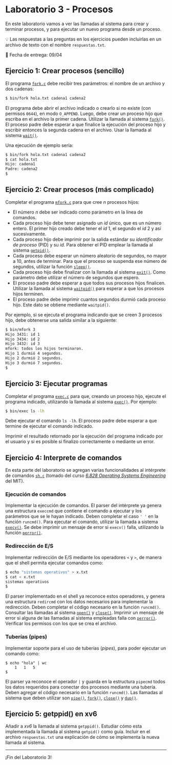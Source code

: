 # Laboratorio 3 - Procesos

En este laboratorio vamos a ver las llamadas al sistema para crear y terminar procesos, y para ejecutar un nuevo programa desde un proceso.

:bulb: Las respuestas a las preguntas en los ejercicios pueden incluirlas en un archivo de texto con el nombre `respuestas.txt`.

:date: Fecha de entrega: 09/04

## Ejercicio 1: Crear procesos (sencillo)

El programa [`fork.c`](fork.c) debe recibir tres parámetros: el nombre de un archivo y dos cadenas:

```sh
$ bin/fork hola.txt cadena1 cadena2
```

El programa debe abrir el archivo indicado o crearlo si no existe (con permisos `0644`), en modo `O_APPEND`. Luego, debe crear un proceso hijo que escriba en el archivo la primer cadena. Utilizar la llamada al sistema [`fork()`](http://man7.org/linux/man-pages/man2/fork.2.html). El proceso padre debe esperar a que finalice la ejecución del proceso hijo y escribir entonces la segunda cadena en el archivo. Usar la llamada al sistema [`wait()`](http://man7.org/linux/man-pages/man2/wait.2.html).

Una ejecución de ejemplo sería:

```sh
$ bin/fork hola.txt cadena1 cadena2
$ cat hola.txt
Hijo: cadena1 
Padre: cadena2 
$
```

## Ejercicio 2: Crear procesos (más complicado)

Completar el programa [`mfork.c`](mfork.c) para que cree *n* procesos hijos:

* El número *n* debe ser indicado como parámetro en la línea de comandos.
* Cada proceso hijo debe tener asignado un _id_ único, que es un número entero. El primer hijo creado debe tener el _id_ 1, el segundo el _id_ 2 y así sucesivamente.
* Cada proceso hijo debe imprimir por la salida estándar su *identificador de proceso* (PID) y su _id_. Para obtener el PID emplear la llamada al sistema [`getpid()`](http://man7.org/linux/man-pages/man2/getpid.2.html).
* Cada proceso debe esperar un número aleatorio de segundos, no mayor a 10, antes de terminar. Para que el proceso se suspenda ese número de segundos, utilizar la función [`sleep()`](http://man7.org/linux/man-pages/man3/sleep.3.html).
* Cada proceso hijo debe finalizar con la llamada al sistema [`exit()`](http://man7.org/linux/man-pages/man2/exit.3.html). Como parámetro debe utilizar el número de segundos que espero.
* El proceso padre debe esperar a que todos sus procesos hijos finalicen. Utilizar la llamada al sistema [`waitpid()`](http://man7.org/linux/man-pages/man2/waitpid.2.html) para esperar a que los procesos hijos terminen.
* El proceso padre debe imprimir cuantos segundos durmió cada proceso hijo. Este dato se obtiene mediante `waitpid()`.

Por ejemplo, si se ejecuta el programa indicando que se creen 3 procesos hijo, debe obtenerse una salida similar a la siguiente:

```bash
$ bin/mfork 3
Hijo 3431: id 1
Hijo 3434: id 2
Hijo 3432: id 3
mfork: todos los hijos terminaron.
Hijo 1 durmió 4 segundos.
Hijo 2 durmió 2 segundos.
Hijo 3 durmió 7 segundos.
$
```

## Ejercicio 3: Ejecutar programas

Completar el programa [`exec.c`](exec.c) para que, creando un proceso hijo, ejecute el programa indicado, utilizando la llamada al sistema [`exec()`](http://man7.org/linux/man-pages/man3/exec.3.html). Por ejemplo:

```sh
$ bin/exec ls -lh
```

Debe ejecutar el comando `ls -lh`. El proceso padre debe esperar a que termine de ejecutar el comando indicado.

Imprimir el resultado retornado por la ejecución del programa indicado por el usuario y si es posible si finalizo correctamente o mediante un error.

## Ejercicio 4: Interprete de comandos

En esta parte del laboratorio se agregan varias funcionalidades al intérprete de comandos [`sh.c`](sh.c) (tomado del curso [_6.828 Operating Systems Engineering_](https://pdos.csail.mit.edu/6.828/) del MIT).

### Ejecución de comandos

Implementar la ejecución de comandos. El parser del intérprete ya genera una estructura `execcmd` que contiene el comando a ejecutar y los parámetros que se le hayan indicado. Deben completar el caso `' '` en la función `runcmd()`. Para ejecutar el comando, utilizar la llamada a sistema [`execv()`](http://man7.org/linux/man-pages/man3/exec.3.html). Se debe imprimir un mensaje de error si `execv()` falla, utilizando la función [`perror()`](http://man7.org/linux/man-pages/man3/perror.3.html).

### Redirección de E/S

Implementar redirección de E/S mediante los operadores `<` y `>`, de manera que el shell permita ejecutar comandos como:

```bash
$ echo "sistemas operativos" > x.txt
$ cat < x.txt
sistemas operativos
$
```

El parser implementado en el shell ya reconoce estos operadores, y genera una estructura `redircmd` con los datos necesarios para implementar la redirección. Deben completar el código necesario en la función `runcmd()`. Consultar las llamadas al sistema [`open()`](http://man7.org/linux/man-pages/man2/open.2.html) y [`close()`](http://man7.org/linux/man-pages/man2/close.2.html). Imprimir un mensaje de error si alguna de las llamadas al sistema empleadas falla con [`perror()`](http://man7.org/linux/man-pages/man3/perror.3.html). Verificar los permisos con los que se crea el archivo.

### Tuberías (pipes)

Implementar soporte para el uso de tuberías (_pipes_), para poder ejecutar un comando como:

```
$ echo "hola" | wc
    1   1   5
$
```

El parser ya reconoce el operador `|` y guarda en la estructura `pipecmd` todos los datos requeridos para conectar dos procesos mediante una tubería. Deben agregar el código necesario en la función `runcmd()`. Las llamadas al sistema que deben utilizar son [`pipe()`](http://man7.org/linux/man-pages/man2/pipe.2.html), [`fork()`](http://man7.org/linux/man-pages/man2/fork.2.html), [`close()`](http://man7.org/linux/man-pages/man2/close.2.html) y [`dup()`](http://man7.org/linux/man-pages/man2/dup.2.html).

## Ejercicio 5: getppid() en xv6

Añadir a _xv6_ la llamada al sistema `getppid()`. Estudiar cómo esta implementada la llamada al sistema `getpid()` como guía. Incluir en el archivo `respuestas.txt` una explicación de cómo se implementa la nueva llamada al sistema.

---

¡Fin del Laboratorio 3!

